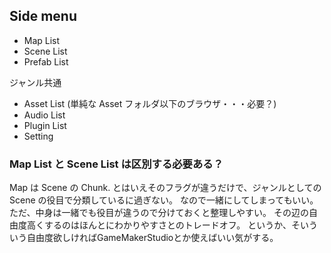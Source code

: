 ﻿

Side menu
----------
- Map List
- Scene List
- Prefab List


ジャンル共通
- Asset List (単純な Asset フォルダ以下のブラウザ・・・必要？)
- Audio List
- Plugin List
- Setting


### Map List と Scene List は区別する必要ある？
Map は Scene の Chunk.
とはいえそのフラグが違うだけで、ジャンルとしての Scene の役目で分類しているに過ぎない。
なので一緒にしてしまってもいい。
ただ、中身は一緒でも役目が違うので分けておくと整理しやすい。
その辺の自由度高くするのはほんとにわかりやすさとのトレードオフ。
というか、そいういう自由度欲しければGameMakerStudioとか使えばいい気がする。


